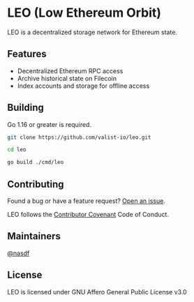 # LEO (Low Ethereum Orbit)

LEO is a decentralized storage network for Ethereum state.

## Features

- Decentralized Ethereum RPC access
- Archive historical state on Filecoin
- Index accounts and storage for offline access

## Building

Go 1.16 or greater is required.

```sh
git clone https://github.com/valist-io/leo.git

cd leo

go build ./cmd/leo
```

## Contributing

Found a bug or have a feature request? [Open an issue](https://github.com/valist-io/leo/issues/new).

LEO follows the [Contributor Covenant](https://www.contributor-covenant.org/version/2/1/code_of_conduct/) Code of Conduct.

## Maintainers

[@nasdf](https://github.com/nasdf)

## License

LEO is licensed under GNU Affero General Public License v3.0
